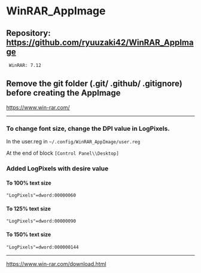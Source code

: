 
# WinRAR_AppImage

## Repository: https://github.com/ryuuzaki42/WinRAR_AppImage
     WinRAR: 7.12

## Remove the git folder (.git/ .github/ .gitignore) before creating the AppImage

https://www.win-rar.com/

---
### To change font size, change the DPI value in LogPixels.
In the user.reg in `~/.config/WinRAR_AppImage/user.reg`

At the end of block `[Control Panel\\Desktop]`

### Added LogPixels with desire value

#### To 100% text size
`"LogPixels"=dword:00000060`

#### To 125% text size
`"LogPixels"=dword:00000090`

#### To 150% text size
`"LogPixels"=dword:000000144`

---
https://www.win-rar.com/download.html
